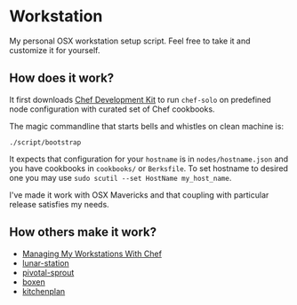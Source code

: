 Workstation
===========

My personal OSX workstation setup script. Feel free to take it and customize it for yourself.

## How does it work?

It first downloads [Chef Development Kit](http://downloads.getchef.com/chef-dk/) to run `chef-solo` on predefined node configuration with curated set of Chef cookbooks.

The magic commandline that starts bells and whistles on clean machine is:
```
./script/bootstrap
```

It expects that configuration for your `hostname` is in `nodes/hostname.json` and you have cookbooks in `cookbooks/` or `Berksfile`.
To set hostname to desired one you may use `sudo scutil --set HostName my_host_name`.

I've made it work with OSX Mavericks and that coupling with particular release satisfies my needs.

## How others make it work?

* [Managing My Workstations With Chef](http://jtimberman.housepub.org/blog/2011/04/03/managing-my-workstations-with-chef/)
* [lunar-station](https://github.com/LunarLogicPolska/lunar-station)
* [pivotal-sprout](https://github.com/pivotal-sprout/)
* [boxen](https://boxen.github.com/)
* [kitchenplan](https://github.com/kitchenplan/kitchenplan)
